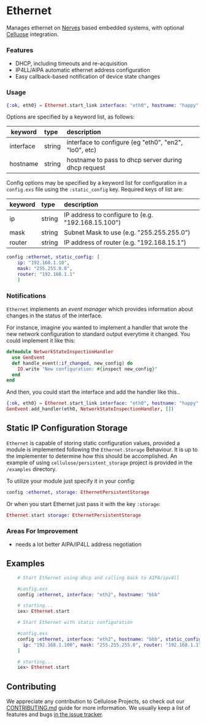 Ethernet
========

Manages ethernet on [Nerves](http://nerves-project.org) based embedded systems, with optional [Celluose](http://cellulose.io) integration.

### Features

* DHCP, including timeouts and re-acquisition
* IP4LL/AIPA automatic ethernet address configuration
* Easy callback-based notification of device state changes

### Usage

```elixir
{:ok, eth0} = Ethernet.start_link interface: "eth0", hostname: "happy"
```

Options are specified by a keyword list, as follows:

keyword   | type       | description
----------|:---------- |:-----------
interface | string     | interface to configure (eg "eth0", "en2", "lo0", etc)
hostname  | string     | hostname to pass to dhcp server during dhcp request

Config options may be specified by a keyword list for configuration in a `config.exs` file using the `:static_config` key.  Required keys of list are:

keyword   | type       | description
----------|:---------- |:-----------
ip        | string     | IP address to configure to (e.g. "192.168.15.100")
mask      | string     | Subnet Mask to use (e.g. "255.255.255.0")
router    | string     | IP address of router (e.g. "192.168.15.1")

```elixir
config :ethernet, static_config: [
    ip: "192.168.1.10",
    mask: "255.255.0.0",
    router: "192.168.1.1"
    ]
```

### Notifications

`Ethernet` implements an _event manager_ which provides information about changes in the status of the interface.

For instance, imagine you wanted to implement a handler that wrote the new network configuration to standard output everytime it changed.   You could implement it like this:

```elixir
defmodule NetworkStateInspectionHandler
  use GenEvent
  def handle_event(:if_changed, new_config) do
    IO.write "New configuration: #{inspect new_config}"
  end
end
```

And then, you could start the interface and add the handler like this..

```elixir
{:ok, eth0} = Ethernet.start_link interface: "eth0", hostname: "happy"
GenEvent.add_handler(eth0, NetworkStateInspectionHandler, [])
```

## Static IP Configuration Storage

`Ethernet` is capable of storing static configuration values, provided a
module is implemented following the `Ethernet.Storage` Behaviour. It is up
to the implementer to determine how this should be accomplished. An example
of using `cellulose/persistent_storage` project is provided in the `/examples`
directory.

To utilize your module just specify it in your config:

```elixir
config :ethernet, storage: EthernetPersistentStorage
```

Or when you start Ethernet just pass it with the key `:storage`:

```elixir
Ethernet.start storage: EthernetPersistentStorage
```

### Areas For Improvement
- needs a lot better AIPA/IP4LL address negotiation

## Examples

```elixir
    # Start Ethernet using dhcp and calling back to AIPA/ipv4ll

    #config.exs
    config :ethernet, interface: "eth2", hostname: "bbb"

    # starting...
    iex> Ethernet.start

    # Start Ethernet with static configuration

    #config.exs
    config :ethernet, interface: "eth2", hostname: "bbb", static_config: [
      ip: "192.168.1.100", mask: "255.255.255.0", router: "192.168.1.1"
    ]

    # starting...
    iex> Ethernet.start
```

## Contributing

We appreciate any contribution to Cellulose Projects, so check out our [CONTRIBUTING.md](CONTRIBUTING.md) guide for more information. We usually keep a list of features and bugs [in the issue tracker](https://github.com/cellulose/ethernet/issues).
